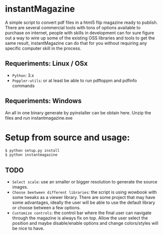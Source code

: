 # instantMagazine
A simple script to convert pdf files in a html5 flip magazine ready to publish. There are several commercial tools with tons of options available to purchase on internet, people with skills in development can for sure figure out a way to wire up some of the existing OSS libraries and tools to get the same result, instantMagazine can do that for you without requiring any specific computer skill in the process.

## Requeriments: Linux / OSx
- `Python`: 3.x
- `Poppler-utils`: or at least be able to run pdftoppm and pdfinfo commands

## Requeriments: Windows
An all in one binary generate by pyinstaller can be obtain here. Unzip the files and run instantmagazine.exe

# Setup from source and usage:
```bash
$ python setup.py install
$ python instantmagazine
```

## TODO
- `Select scale`: use an smaller or bigger resolution to generate the source images.
- `Choose beetween different libraries`: the script is using wowbook with some tweaks as a viewer library. There are some project that may have some advantages, ideally the user will be able to use the default library or choose between a few options.
- `Customize controls`: the control bar where the final user can navigate through the magazine is always fix on top. Allow the user select the position and maybe disable/enable options and change colors/styles will be nice to have.
